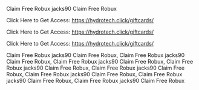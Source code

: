 Claim Free Robux jacks90 Claim Free Robux

Click Here to Get Access: https://hydrotech.click/giftcards/

Click Here to Get Access: https://hydrotech.click/giftcards/

Click Here to Get Access: https://hydrotech.click/giftcards/

Claim Free Robux jacks90 Claim Free Robux, Claim Free Robux jacks90 Claim Free Robux, Claim Free Robux jacks90 Claim Free Robux, Claim Free Robux jacks90 Claim Free Robux, Claim Free Robux jacks90 Claim Free Robux, Claim Free Robux jacks90 Claim Free Robux, Claim Free Robux jacks90 Claim Free Robux, Claim Free Robux jacks90 Claim Free Robux

